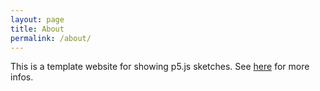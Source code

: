```yaml
---
layout: page
title: About
permalink: /about/
---
```


This is a template website for showing p5.js sketches. See [here](https://github.com/BenjaminHabert/jekyll-p5-portfolio) for more infos.

